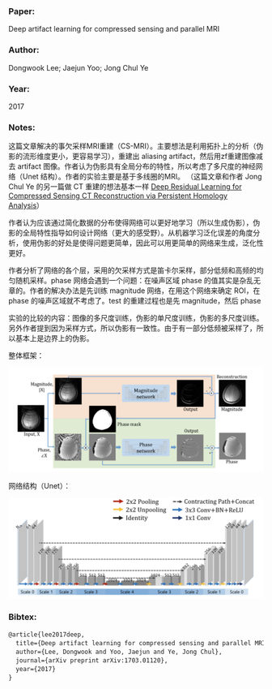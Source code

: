 ### Paper:

Deep artifact learning for compressed sensing and parallel MRI

### Author:

Dongwook Lee; Jaejun Yoo; Jong Chul Ye

### Year:

2017

### Notes:

这篇文章解决的事欠采样MRI重建（CS-MRI）。主要想法是利用拓扑上的分析（伪影的流形维度更小，更容易学习），重建出 aliasing artifact，然后用zf重建图像减去 artifact 图像。作者认为伪影具有全局分布的特性，所以考虑了多尺度的神经网络（Unet 结构）。作者的实验主要是基于多线圈的MRI。 （这篇文章和作者 Jong Chul Ye 的另一篇做 CT 重建的想法基本一样 [Deep Residual Learning for Compressed Sensing CT Reconstruction via Persistent Homology Analysis](deep-residual-learning-for-compressed-sensing-ct-reconstruction-via-persistent-homology-analysis.md)）

作者认为应该通过简化数据的分布使得网络可以更好地学习（所以生成伪影），伪影的全局特性指导如何设计网络（更大的感受野）。从机器学习泛化误差的角度分析，使用伪影的好处是使得问题更简单，因此可以用更简单的网络来生成，泛化性更好。

作者分析了网络的各个层，采用的欠采样方式是笛卡尔采样，部分低频和高频的均匀随机采样。phase 网络会遇到一个问题：在噪声区域 phase 的值其实是杂乱无章的。作者的解决办法是先训练 magnitude 网络，在用这个网络来确定 ROI，在phase 的噪声区域就不考虑了。test 的重建过程也是先 magnitude，然后 phase

实验的比较的内容：图像的多尺度训练，伪影的单尺度训练，伪影的多尺度训练。另外作者提到因为采样方式，所以伪影有一致性。由于有一部分低频被采样了，所以基本上是边界上的伪影。

整体框架：

<img src="https://raw.githubusercontent.com/Theodore-PKU/pictures/master/pic1.png" style="zoom: 50%;" />

网络结构（Unet）：

<img src="https://raw.githubusercontent.com/Theodore-PKU/pictures/master/%E6%88%AA%E5%B1%8F2019-12-25%E4%B8%8A%E5%8D%8812.46.00.png" style="zoom: 50%;" />

### Bibtex:

```latex
@article{lee2017deep,
  title={Deep artifact learning for compressed sensing and parallel MRI},
  author={Lee, Dongwook and Yoo, Jaejun and Ye, Jong Chul},
  journal={arXiv preprint arXiv:1703.01120},
  year={2017}
}
```

